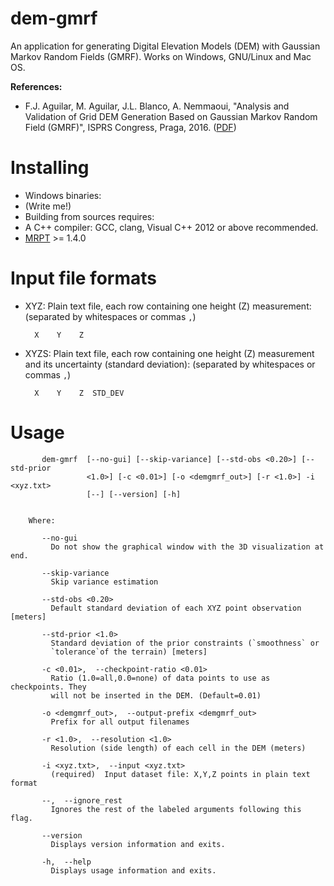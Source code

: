 # dem-gmrf
An application for generating Digital Elevation Models (DEM) with Gaussian Markov Random Fields (GMRF). Works on Windows, GNU/Linux and Mac OS.

**References:**
  * F.J. Aguilar, M. Aguilar, J.L. Blanco, A. Nemmaoui, "Analysis and Validation of Grid DEM Generation Based on Gaussian Markov Random Field (GMRF)", ISPRS Congress, Praga, 2016. ([PDF](http://ingmec.ual.es/~jlblanco/papers/isprs-archives-XLI-B2-277-2016.pdf))

# Installing

*  Windows binaries:
  * (Write me!)
*  Building from sources requires:
  * A C++ compiler: GCC, clang, Visual C++ 2012 or above recommended.
  * [MRPT](www.mrpt.org) >= 1.4.0

# Input file formats

* XYZ: Plain text file, each row containing one height (Z) measurement: (separated by whitespaces or commas `,`)

        X    Y    Z

* XYZS: Plain text file, each row containing one height (Z) measurement and its uncertainty (standard deviation): (separated by whitespaces or commas `,`)

        X    Y    Z  STD_DEV

# Usage

		   dem-gmrf  [--no-gui] [--skip-variance] [--std-obs <0.20>] [--std-prior
					 <1.0>] [-c <0.01>] [-o <demgmrf_out>] [-r <1.0>] -i <xyz.txt>
					 [--] [--version] [-h]


		Where:

		   --no-gui
			 Do not show the graphical window with the 3D visualization at end.

		   --skip-variance
			 Skip variance estimation

		   --std-obs <0.20>
			 Default standard deviation of each XYZ point observation [meters]

		   --std-prior <1.0>
			 Standard deviation of the prior constraints (`smoothness` or
			 `tolerance`of the terrain) [meters]

		   -c <0.01>,  --checkpoint-ratio <0.01>
			 Ratio (1.0=all,0.0=none) of data points to use as checkpoints. They
			 will not be inserted in the DEM. (Default=0.01)

		   -o <demgmrf_out>,  --output-prefix <demgmrf_out>
			 Prefix for all output filenames

		   -r <1.0>,  --resolution <1.0>
			 Resolution (side length) of each cell in the DEM (meters)

		   -i <xyz.txt>,  --input <xyz.txt>
			 (required)  Input dataset file: X,Y,Z points in plain text format

		   --,  --ignore_rest
			 Ignores the rest of the labeled arguments following this flag.

		   --version
			 Displays version information and exits.

		   -h,  --help
			 Displays usage information and exits.
				
				


